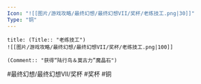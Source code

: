 ```yaml
---
Icon: "![[图片/游戏攻略/最终幻想/最终幻想VII/奖杯/老练技工.png|30]]"
Type: "铜"
---
```

```ad-common-bronze-trophy
title: (Title:: "老练技工")
![[图片/游戏攻略/最终幻想/最终幻想VII/奖杯/老练技工.png|100]]

(Comment:: "获得“陆行鸟＆莫古力”魔晶石")
```

#最终幻想/最终幻想VII/奖杯 #奖杯 #铜
